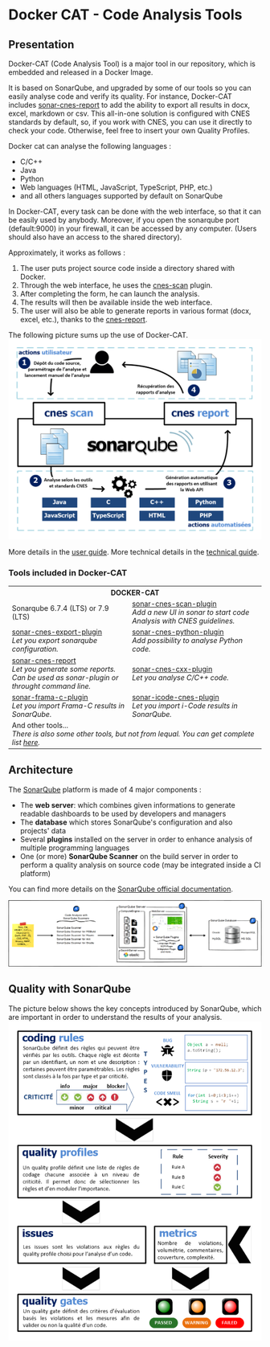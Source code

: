 # Docker CAT - Code Analysis Tools

## Presentation

Docker-CAT (Code Analysis Tool) is a major tool in our repository, which is embedded and released in a Docker Image.

It is based on SonarQube, and upgraded by some of our tools so you
can easily analyse code and verify its quality.
For instance, Docker-CAT includes [sonar-cnes-report](https://github.com/lequal/sonar-cnes-report) to add the ability to export all results in docx, excel, markdown or csv. 
This all-in-one solution is configured with CNES standards by default, so, if you work with CNES, you can use it directly to check your code. Otherwise, feel free to insert your own Quality Profiles.

Docker cat can analyse the following languages :
- C/C++
- Java
- Python
- Web languages (HTML, JavaScript, TypeScript, PHP, etc.)
- and all others languages supported by default on SonarQube

In Docker-CAT, every task can be done with the web interface, so that it can be easily used by anybody. Moreover, if you open the sonarqube port (default:9000) in your firewall, it can be accessed by any computer. (Users should also have an access to the shared directory).

Approximately, it works as follows :
  1. The user puts project source code inside a directory shared with Docker.
  2. Through the web interface, he uses the [cnes-scan](https;//github.com/lequal/sonar-cnes-plugin) plugin.
  3. After completing the form, he can launch the analysis.
  4. The results will then be available inside the web interface.
  5. The user will also be able to generate reports in various format (docx, excel, etc.), thanks to the [cnes-report](https://github.com/lequal/sonar-cnes-report).

The following picture sums up the use of Docker-CAT.
![Cat summary](../img/cat_summary.png)

More details in the [user guide](how-to-use-cat).
More technical details in the [technical guide](cat-tech-guide).

### Tools included in Docker-CAT

<table><tr><th colspan='2'>DOCKER-CAT</th></tr>
        <tr><td>Sonarqube 6.7.4 (LTS) or 7.9 (LTS)</td>
        <td><a href="https://github.com/lequal/sonar-cnes-scan-plugin">sonar-cnes-scan-plugin</a><br>
        <em>Add a new UI in sonar to start code Analysis with CNES guidelines.</em></td></tr>
        <tr><td><a href="https://github.com/lequal/sonar-cnes-export-plugin">sonar-cnes-export-plugin</a><br>
        <em>Let you export sonarqube configuration.</em></td>
        <td><a href="https://github.com/lequal/sonar-cnes-python-plugin">sonar-cnes-python-plugin</a><br />
        <em>Add possibility to analyse Python code.</em></td></tr>
        <tr><td><a href="https://github.com/lequal/sonar-cnes-report">sonar-cnes-report</a>
        <br><em>Let you generate some reports. <br> Can be used as sonar-plugin or throught command line.</em></td>
        <td><a href="https://github.com/lequal/sonar-cnes-python-plugin">sonar-cnes-cxx-plugin</a><br>
        <em>Let you analyse C/C++ code.</em></td></tr>
        <tr><td><a href="https://github.com/lequal/sonar-frama-c-plugin">sonar-frama-c-plugin</a>
        <br><em>Let you import Frama-C results in SonarQube.</em></td>
        <td><a href="https://github.com/lequal/sonar-icode-cnes-plugin">sonar-icode-cnes-plugin</a><br>
        <em>Let you import i-Code results in SonarQube.</em></td></tr>
        <tr><td colspan="2">And other tools...<br />
        <em>There is also some other tools, but not from lequal. You can get complete list  <a href="https://github.com/lequal/docker-cat">here</a>.</em></td></tr>
</table>

## Architecture

The [SonarQube](https://www.sonarqube.org) platform is made of 4 major components :

- The **web server**: which combines given informations to generate readable dashboards to be used by developers and managers
- The **database** which stores SonarQube's configuration and also projects' data
- Several **plugins** installed on the server in order to enhance analysis of multiple programming languages
- One (or more) **SonarQube Scanner** on the build server in order to perform a quality analysis on source code (may be integrated inside a CI platform)

You can find more details on the [SonarQube official documentation](https://docs.sonarqube.org/display/SONAR/Architecture+and+integration).

![SonarQube summary](../img/SonarArchiArchi.png)

## Quality with SonarQube

The picture below shows the key concepts introduced by SonarQube, which are important in order to understand the results of your analysis.
![SonarQube Quality Features](../img/sonarqube_quality_explanation.png)
